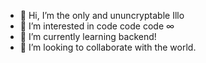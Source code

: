 - 👋 Hi, I’m the only and ununcryptable Illo
- 👀 I’m interested in code code code ∞
- 🌱 I’m currently learning backend! 
- 💞️ I’m looking to collaborate with the world.
